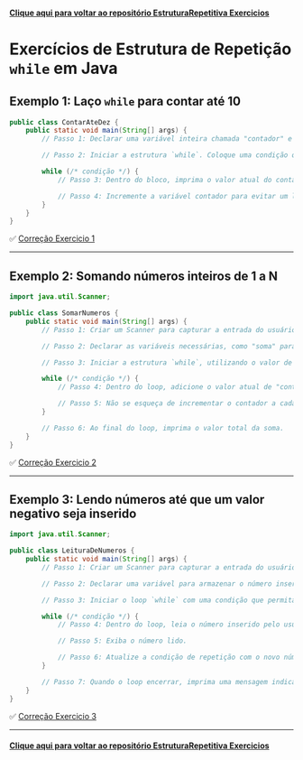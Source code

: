 #### [Clique aqui para voltar ao repositório EstruturaRepetitiva Exercicios](https://github.com/gabrielmelim/JAVA/tree/EstruturaRepetitiva/Java/docs/Exercicios)

# Exercícios de Estrutura de Repetição `while` em Java

## Exemplo 1: Laço `while` para contar até 10

```java
public class ContarAteDez {
    public static void main(String[] args) {
        // Passo 1: Declarar uma variável inteira chamada "contador" e inicializá-la com o valor 1.

        // Passo 2: Iniciar a estrutura `while`. Coloque uma condição que mantenha o loop enquanto o contador for menor ou igual a 10.

        while (/* condição */) {
            // Passo 3: Dentro do bloco, imprima o valor atual do contador.

            // Passo 4: Incremente a variável contador para evitar um loop infinito.
        }
    }
}
```
✅ [Correção Exercicio 1](https://github.com/gabrielmelim/JAVA/blob/EstruturaRepetitiva/Java/codigo/ExerciciosWhile/src/ContarAteDez.java)

---

## Exemplo 2: Somando números inteiros de 1 a N

```java
import java.util.Scanner;

public class SomarNumeros {
    public static void main(String[] args) {
        // Passo 1: Criar um Scanner para capturar a entrada do usuário, pedindo um número inteiro N.

        // Passo 2: Declarar as variáveis necessárias, como "soma" para armazenar o resultado, e "contador" para controlar o loop.

        // Passo 3: Iniciar a estrutura `while`, utilizando o valor de "contador" como base para a condição de repetição.

        while (/* condição */) {
            // Passo 4: Dentro do loop, adicione o valor atual de "contador" à variável "soma".

            // Passo 5: Não se esqueça de incrementar o contador a cada iteração.
        }

        // Passo 6: Ao final do loop, imprima o valor total da soma.
    }
}
```

✅ [Correção Exercicio 2](https://github.com/gabrielmelim/JAVA/blob/EstruturaRepetitiva/Java/codigo/ExerciciosWhile/src/SomarNumeros.java)

---

## Exemplo 3: Lendo números até que um valor negativo seja inserido

```java
import java.util.Scanner;

public class LeituraDeNumeros {
    public static void main(String[] args) {
        // Passo 1: Criar um Scanner para capturar a entrada do usuário.

        // Passo 2: Declarar uma variável para armazenar o número inserido pelo usuário.

        // Passo 3: Iniciar o loop `while` com uma condição que permita que o loop continue até que um número negativo seja digitado.

        while (/* condição */) {
            // Passo 4: Dentro do loop, leia o número inserido pelo usuário.

            // Passo 5: Exiba o número lido.

            // Passo 6: Atualize a condição de repetição com o novo número inserido.
        }

        // Passo 7: Quando o loop encerrar, imprima uma mensagem indicando que o programa foi finalizado.
    }
}
```
✅ [Correção Exercicio 3](https://github.com/gabrielmelim/JAVA/blob/EstruturaRepetitiva/Java/codigo/ExerciciosWhile/src/LeituraDeNumeros.java)

---

#### [Clique aqui para voltar ao repositório EstruturaRepetitiva Exercicios](https://github.com/gabrielmelim/JAVA/tree/EstruturaRepetitiva/Java/docs/Exercicios)
